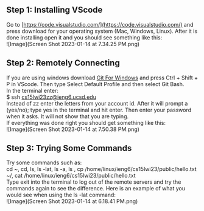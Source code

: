 ## **Step 1: Installing VScode**  
Go to [https://code.visualstudio.com/](https://code.visualstudio.com/) and press download for your operating system (Mac, Windows, Linux). After it is done installing open it and you should see something like this:  
![Image](Screen Shot 2023-01-14 at 7.34.25 PM.png)  
## **Step 2: Remotely Connecting**  
If you are using windows download [Git For Windows](https://gitforwindows.org/) and press Ctrl + Shift + P in VScode. Then type Select Default Profile and then select Git Bash.  
In the terminal enter:  
$ ssh cs15lwi23zz@ieng6.ucsd.edu  
Instead of zz enter the letters from your account id. After it will prompt a (yes/no); type yes in the terminal and hit enter. Then enter your password when it asks. It will not show that you are typing.  
If everything was done right you should get something like this:  
![Image](Screen Shot 2023-01-14 at 7.50.38 PM.png) 
## **Step 3: Trying Some Commands**  
Try some commands such as:  
cd ~, cd, ls, ls -lat, ls -a, ls <directory>, cp /home/linux/ieng6/cs15lwi23/public/hello.txt ~/, cat /home/linux/ieng6/cs15lwi23/public/hello.txt  
Type exit into the terminal to log out of the remote servers and try the commands again to see the difference.
Here is an example of what you would see when using the ls -lat command:  
![Image](Screen Shot 2023-01-14 at 6.18.41 PM.png)


